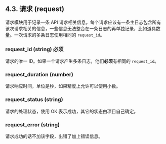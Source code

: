 ## 4.3. 请求 (request)

请求模块用于记录一条 API 请求相关信息。每个请求应该有一条主日志包含所有该次请求相关的信息，一些信息无法整合在一条日志的再单独记录，比如道具数量。一次请求的多条日志使用相同的 `request_id`。

### request\_id (string) 必须

请求的唯一 ID。如果一个请求产生多条日志，他们**必须**有相同的 `request_id`。

### request\_duration (number)

请求响应时间，单位是秒，如果精度上允许可以使用小数。

### request\_status (string)

请求的处理状态，使用 OK 表示成功，其它的状态由项目自己确定。

### request\_error (string)

请求成功的话不加该字段，出错了加上错误信息。
